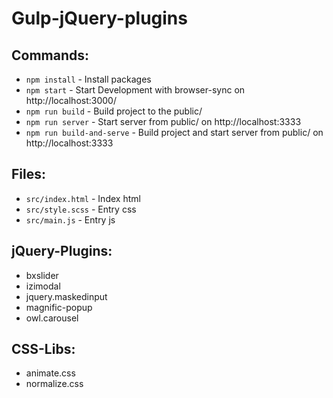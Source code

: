 # Gulp-jQuery-plugins

## Commands:
* `npm install` - Install packages
* `npm start` - Start Development with browser-sync on http://localhost:3000/
* `npm run build` - Build project to the public/
* `npm run server` - Start server from public/ on http://localhost:3333
* `npm run build-and-serve` - Build project and start server from public/ on http://localhost:3333

## Files:
* `src/index.html` - Index html
* `src/style.scss` - Entry css
* `src/main.js` - Entry js

## jQuery-Plugins:
* bxslider
* izimodal
* jquery.maskedinput
* magnific-popup
* owl.carousel

## CSS-Libs:
* animate.css
* normalize.css
